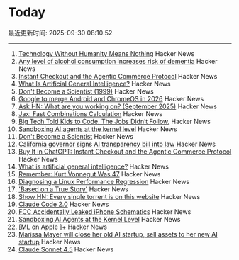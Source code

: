 # Today

最近更新时间: 2025-09-30 08:10:52

--- 
1. [Technology Without Humanity Means Nothing](https://moneo.com.tr/blog/technology-without-humanity-means-nothing) Hacker News
2. [Any level of alcohol consumption increases risk of dementia](https://www.ox.ac.uk/news/2025-09-24-any-level-alcohol-consumption-increases-risk-dementia) Hacker News
3. [Instant Checkout and the Agentic Commerce Protocol](https://openai.com/index/buy-it-in-chatgpt/) Hacker News
4. [What Is Artificial General Intelligence?](https://arxiv.org/abs/2503.23923) Hacker News
5. [Don't Become a Scientist (1999)](https://yangxiao.cs.ua.edu/Don%27t%20Become%20a%20Scientist!.htm) Hacker News
6. [Google to merge Android and ChromeOS in 2026](https://www.theregister.com/2025/09/25/google_android_chromeos/) Hacker News
7. [Ask HN: What are you working on? (September 2025)](https://news.ycombinator.com/item?id=45418675) Hacker News
8. [Jax: Fast Combinations Calculation](https://github.com/phoenicyan/combinadics) Hacker News
9. [Big Tech Told Kids to Code. The Jobs Didn’t Follow.](https://www.nytimes.com/2025/09/29/podcasts/the-daily/big-tech-told-kids-to-code-the-jobs-didnt-follow.html) Hacker News
10. [Sandboxing AI agents at the kernel level](https://www.greptile.com/blog/sandboxing-agents-at-the-kernel-level) Hacker News
11. [Don't Become a Scientist](https://yangxiao.cs.ua.edu/Don%27t%20Become%20a%20Scientist!.htm) Hacker News
12. [California governor signs AI transparency bill into law](https://www.gov.ca.gov/2025/09/29/governor-newsom-signs-sb-53-advancing-californias-world-leading-artificial-intelligence-industry/) Hacker News
13. [Buy It in ChatGPT: Instant Checkout and the Agentic Commerce Protocol](https://openai.com/index/buy-it-in-chatgpt/) Hacker News
14. [What is artificial general intelligence?](https://arxiv.org/abs/2503.23923) Hacker News
15. [Remember: Kurt Vonnegut Was 47](https://www.joanwestenberg.com/p/remember-kurt-vonnegut-was-47) Hacker News
16. [Diagnosing a Linux Performance Regression](https://automattic.com/2024/03/14/systems-report-linux-performance-regression/) Hacker News
17. ['Based on a True Story'](https://informationisbeautiful.net/visualizations/based-on-a-true-true-story/) Hacker News
18. [Show HN: Every single torrent is on this website](https://infohash.lol/) Hacker News
19. [Claude Code 2.0](https://www.npmjs.com/package/@anthropic-ai/claude-code) Hacker News
20. [FCC Accidentally Leaked iPhone Schematics](https://www.engadget.com/big-tech/fcc-accidentally-leaked-iphone-schematics-potentially-giving-rivals-a-peek-at-company-secrets-154551807.html) Hacker News
21. [Sandboxing AI Agents at the Kernel Level](https://www.greptile.com/blog/sandboxing-agents-at-the-kernel-level) Hacker News
22. [ML on Apple ][+](https://mdcramer.github.io/apple-2-blog/k-means/) Hacker News
23. [Marissa Mayer will close her old AI startup, sell assets to her new AI startup](https://techcrunch.com/2025/09/29/marissa-mayer-will-close-her-old-startup-sell-assets-to-her-new-startup/) Hacker News
24. [Claude Sonnet 4.5](https://www.anthropic.com/news/claude-sonnet-4-5) Hacker News
